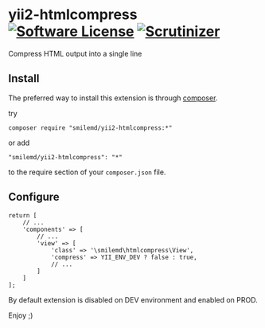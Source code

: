# yii2-htmlcompress [![Software License](https://img.shields.io/badge/license-MIT-brightgreen.svg?style=flat-square)](LICENSE) [![Scrutinizer](https://img.shields.io/scrutinizer/g/smilemd/yii2-htmlcompress.svg?style=flat-square)](https://scrutinizer-ci.com/g/smilemd/yii2-htmlcompress/)

Compress HTML output into a single line

## Install

The preferred way to install this extension is through [composer](http://getcomposer.org/download/).

try

```
composer require "smilemd/yii2-htmlcompress:*"
```

or add

```
"smilemd/yii2-htmlcompress": "*"
```

to the require section of your `composer.json` file.

## Configure

```
return [
    // ...
    'components' => [
        // ...
        'view' => [
            'class' => '\smilemd\htmlcompress\View',
            'compress' => YII_ENV_DEV ? false : true,
            // ...
        ]
    ]
];
```

By default extension is disabled on DEV environment and enabled on PROD.

Enjoy ;)

